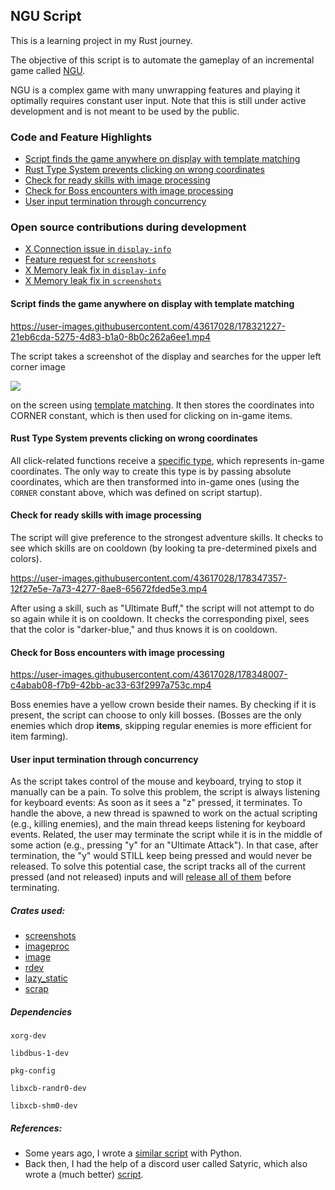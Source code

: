## NGU Script
This is a learning project in my Rust journey. 

The objective of this script is to automate the gameplay of an incremental game called [NGU](https://store.steampowered.com/app/1147690/NGU_IDLE/).

NGU is a complex game with many unwrapping features and playing it optimally requires constant user input. 
Note that this is still under active development and is not meant to be used by the public.

### Code and Feature Highlights
* [Script finds the game anywhere on display with template matching](#script-finds-the-game-anywhere-on-display-with-template-matching)
* [Rust Type System prevents clicking on wrong coordinates](#rust-type-system-prevents-clicking-on-wrong-coordinates)
* [Check for ready skills with image processing](#check-for-ready-skills-with-image-processing)
* [Check for Boss encounters with image processing](#check-for-boss-encounters-with-image-processing)
* [User input termination through concurrency](#user-input-termination-through-concurrency)

### Open source contributions during development
* [X Connection issue in `display-info`](https://github.com/nashaofu/display-info/issues/1)
* [Feature request for `screenshots`](https://github.com/nashaofu/screenshots-rs/issues/6)
* [X Memory leak fix in `display-info`](https://github.com/nashaofu/display-info/pull/4)
* [X Memory leak fix in `screenshots`](https://github.com/nashaofu/screenshots-rs/pull/12)

#### Script finds the game anywhere on display with template matching
https://user-images.githubusercontent.com/43617028/178321227-21eb6cda-5275-4d83-b1a0-8b0c262a6ee1.mp4

The script takes a screenshot of the display and searches for the upper left corner image

![](https://github.com/mdacach/ngu_script_rust/blob/main/images/corner_game.png)

on the screen using [template matching](https://docs.rs/imageproc/0.19.2/imageproc/template_matching/index.html). It then stores the coordinates into CORNER constant, which is then used for clicking on in-game items.

#### Rust Type System prevents clicking on wrong coordinates
All click-related functions receive a [specific type](https://github.com/mdacach/ngu_script_rust/blob/26676a075ffe6fc801af4ae4254e59baa396fbeb/src/coords.rs#L23-L51), which represents in-game coordinates. The only way to create this type is by passing absolute coordinates, which are then
transformed into in-game ones (using the `CORNER` constant above, which was defined on script startup).

#### Check for ready skills with image processing
The script will give preference to the strongest adventure skills. It checks to see which skills are on cooldown (by looking ta pre-determined pixels and colors).


https://user-images.githubusercontent.com/43617028/178347357-12f27e5e-7a73-4277-8ae8-65672fded5e3.mp4

After using a skill, such as "Ultimate Buff," the script will not attempt to do so again while it is on cooldown. It checks the corresponding pixel, sees that the color is "darker-blue," and thus knows it is on cooldown.

#### Check for Boss encounters with image processing


https://user-images.githubusercontent.com/43617028/178348007-c4abab08-f7b9-42bb-ac33-63f2997a753c.mp4

Boss enemies have a yellow crown beside their names. By checking if it is present, the script can choose to only kill bosses. (Bosses are the only enemies which drop **items**, skipping regular enemies is more efficient for item farming).

#### User input termination through concurrency
As the script takes control of the mouse and keyboard, trying to stop it manually can be a pain. To solve this problem, the script is always listening for keyboard events: As soon as it sees a "z" pressed, it terminates.
To handle the above, a new thread is spawned to work on the actual scripting (e.g., killing enemies), and the main thread keeps listening for keyboard events.
Related, the user may terminate the script while it is in the middle of some action (e.g., pressing "y" for an "Ultimate Attack"). In that case, after termination, the "y" would STILL keep being pressed and would never be released. To solve this potential case, the script tracks all of the current pressed (and not released) inputs and will [release all of them](https://github.com/mdacach/ngu_script_rust/blob/26676a075ffe6fc801af4ae4254e59baa396fbeb/src/input.rs#L81) before terminating.

##### Crates used:
* [screenshots](https://crates.io/crates/screenshots)
* [imageproc](https://crates.io/crates/imageproc)
* [image](https://crates.io/crates/image)
* [rdev](https://crates.io/crates/rdev)
* [lazy_static](https://crates.io/crates/lazy_static)
* [scrap](https://crates.io/crates/scrap)

##### Dependencies
`xorg-dev`

`libdbus-1-dev`

`pkg-config`

`libxcb-randr0-dev`

`libxcb-shm0-dev`

##### References:
- Some years ago, I wrote a [similar script](https://github.com/mdacach/ngu_script_python) with Python.
- Back then, I had the help of a discord user called Satyric, which also wrote a (much better) [script](https://github.com/kujan/NGU-scripts).
